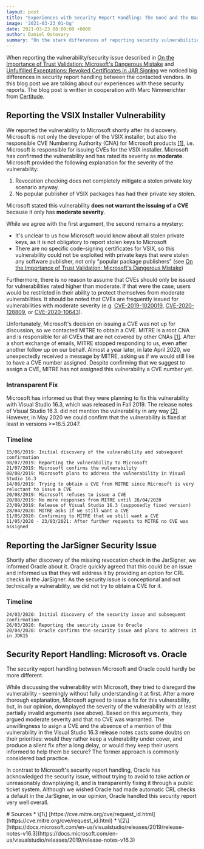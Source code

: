 ```yaml
---
layout: post
title: "Experiences with Security Report Handling: The Good and the Bad"
image: '2021-03-23_01-bg'
date: 2021-03-23 08:00:00 +0000
author: Daniel Ostovary
summary: "On the stark differences of reporting security vulnerabilities between major software vendors"
---
```


When reporting the vulnerability/security issue described in [On the Importance of Trust Validation: Microsoft's Dangerous Mistake](https://about.signpath.io/blog/2020/08/26/on-the-importance-of-trust-validation.html) and [Unfulfilled Exceptations: Revoked Certificates in JAR Signing](https://about.signpath.io/blog/2020/08/26/unfulfilled-expectations.html) we noticed big differences in security report handling between the contacted vendors. In this blog post we are talking about our experiences with these security reports. The blog post is written in cooperation with Marc Nimmerichter from [Certitude](https://certitude.consulting/en).

## Reporting the VSIX Installer Vulnerability

We reported the vulnerability to Microsoft shortly after its discovery. Microsoft is not only the developer of the VSIX installer, but also the responsible CVE Numbering Authority (CNA) for Microsoft products [[1]](#1), i.e. Microsoft is responsible for issuing CVEs for the VSIX installer. Microsoft has confirmed the vulnerability and has rated its severity as **moderate**. Microsoft provided the following explanation for the severity of the vulnerability:

1. Revocation checking does not completely mitigate a stolen private key scenario anyway.
2. No popular publisher of VSIX packages has had their private key stolen.

Microsoft stated this vulnerability **does not warrant the issuing of a CVE** because it only has **moderate severity**.

While we agree with the first argument, the second remains a mystery:

* It's unclear to us how Microsoft would know about all stolen private keys, as it is not obligatory to report stolen keys to Microsoft
* There are no specific code-signing certificates for VSIX, so this vulnerability could not be exploited with private keys that were stolen any software publisher, not only "popular package publishers" (see [On the Importance of Trust Validation: Microsoft's Dangerous Mistake](https://about.signpath.io/blog/2020/08/26/on-the-importance-of-trust-validation.html))

Furthermore, there is no reason to assume that CVEs should only be issued for vulnerabilities rated higher than moderate. If that were the case, users would be restricted in their ability to protect themselves from moderate vulnerabilities. It should be noted that CVEs are frequently issued for vulnerabilities with moderate severity (e.g. [CVE-2019-1020019](https://nvd.nist.gov/vuln/detail/CVE-2019-1020019), [CVE-2020-128809](https://nvd.nist.gov/vuln/detail/CVE-2020-12880), or [CVE-2020-10643](https://nvd.nist.gov/vuln/detail/CVE-2020-10643)). 

Unfortunately, Microsoft's decision on issuing a CVE was not up for discussion, so we contacted MITRE to obtain a CVE. MITRE is a root CNA and is responsible for all CVEs that are not covered by other CNAs [[1]](#1). After a short exchange of emails, MITRE stopped responding to us, even after another follow up on our behalf. Almost a year later, in late April 2020, we unexpectedly received a message by MITRE, asking us if we would still like to have a CVE number assigned. Despite confirming that we suggest to assign a CVE, MITRE has not assigned this vulnerability a CVE number yet.

### Intransparent Fix

Microsoft has informed us that they were planning to fix this vulnerability with Visual Studio 16.3, which was released in Fall 2019. The release notes of Visual Studio 16.3. did not mention the vulnerability in any way [[2]](#2). However, in May 2020 we could confirm that the vulnerability is fixed at least in versions >=16.5.2047. 

### Timeline

	15/06/2019: Initial discovery of the vulnerability and subsequent confirmation
	08/07/2019: Reporting the vulnerability to Microsoft
	21/07/2019: Microsoft confirms the vulnerability 
	08/08/2019: Microsoft plans to address the vulnerability in Visual Studio 16.3
	14/08/2019: Trying to obtain a CVE from MITRE since Microsoft is very reluctant to issue a CVE
	20/08/2019: Microsoft refuses to issue a CVE
	20/08/2019: No more responses from MITRE until 28/04/2020
	23/09/2019: Release of Visual Studio 16.3 (supposedly fixed version)
	28/04/2020: MITRE asks if we still want a CVE
	11/05/2020: Confirming to MITRE that we still want a CVE
	11/05/2020 - 23/03/2021: After further requests to MITRE no CVE was assigned

## Reporting the JarSigner Security Issue

Shortly after discovery of the missing revocation check in the JarSigner, we informed Oracle about it. Oracle quickly agreed that this could be an issue and informed us that they will address it by providing an option for CRL checks in the JarSigner. As the security issue is conceptional and not technically a vulnerability, we did not try to obtain a CVE for it.

### Timeline

	24/03/2020: Initial discovery of the security issue and subsequent confirmation
	26/03/2020: Reporting the security issue to Oracle
	20/04/2020: Oracle confirms the security issue and plans to address it in JDK15

## Security Report Handling: Microsoft vs. Oracle

The security report handling between Microsoft and Oracle could hardly be more different.

While discussing the vulnerability with Microsoft, they tried to disregard the vulnerability - seemingly without fully understanding it at first. After a more thorough explanation, Microsoft agreed to issue a fix for this vulnerability, but, in our opinion, downplayed the severity of the vulnerability with at least partially invalid arguments (see above). Based on this arguments, they argued moderate severity and that no CVE was warranted. The unwillingness to asign a CVE and the absence of a mention of this vulnerability in the Visual Studio 16.3 release notes casts some doubts on their priorities: would they rather keep a vulnerability under cover, and produce a silent fix after a long delay, or would they keep their users informed to help them be secure? The former approach is commonly considered bad practice. 

In contrast to Microsoft's security report handling, Oracle has acknowledged the security issue, without trying to avoid to take action or unreasonably downplaying it, and is transparently fixing it through a public ticket system. Although we wished Oracle had made automatic CRL checks a default in the JarSigner, in our opinion, Oracle handled this security report very well overall.

<div class='sources' markdown='1'>
# Sources
* \[<span id='1'>1</span>\] [https://cve.mitre.org/cve/request_id.html](https://cve.mitre.org/cve/request_id.html)
* \[<span id='2'>2</span>\] [https://docs.microsoft.com/en-us/visualstudio/releases/2019/release-notes-v16.3](https://docs.microsoft.com/en-us/visualstudio/releases/2019/release-notes-v16.3)
</div>